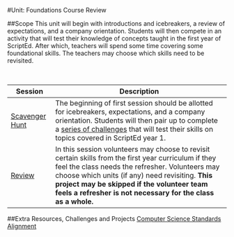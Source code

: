 #Unit: Foundations Course Review 


##Scope
This unit will begin with introductions and icebreakers, a review of expectations, and a company orientation. Students will then compete in an activity that will test their knowledge of concepts taught in the first year of ScriptEd. After which, teachers will spend some time covering some foundational skills. The teachers may choose which skills need to be revisited. 

<br>

| Session | Description |
|-------|-------|
|[Scavenger Hunt](project1) | The beginning of first session should be allotted for icebreakers, expectations, and a company orientation. Students will then pair up to complete a [series of challenges](project1/clues.md) that will test their skills on topics covered in ScriptEd year 1. | 
|[Review](project2)| In this session volunteers may choose to revisit certain skills from the first year curriculum if they feel the class needs the refresher. Volunteers may choose which units (if any) need revisiting. **This project may be skipped if the volunteer team feels a refresher is not necessary for the class as a whole.**|

##Extra Resources, Challenges and Projects
[Computer Science Standards Alignment](csStandards.md)





